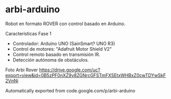 # arbi-arduino
Robot en formato ROVER con control basado en Arduino.

Características Fase 1
* Controlador: Arduino UNO (SainSmart? UNO R3)
* Control de motores: "Adafruit Motor Shield V2"
* Control remoto basado en transmisión IR.
* Detección autónoma de obstáculos.

Foto Arbi Rover
https://drive.google.com/uc?export=view&id=0B5zPF0nXZ9v8ZGNrcGFSTmFXSEtxWHBxZ0cwTDYwSkF2VnNj

Automatically exported from code.google.com/p/arbi-arduino
